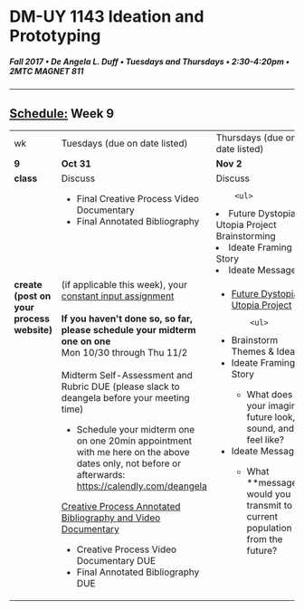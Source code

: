 # DM-UY 1143 Ideation and Prototyping
##### Fall 2017 • De Angela L. Duff • Tuesdays and Thursdays • 2:30-4:20pm • 2MTC MAGNET 811

---
## [Schedule:](schedule.md) Week 9


<table>
<tr>
<td>wk</td>
<td>Tuesdays (due on date listed)</td>
<td>Thursdays (due on date listed)</td>
</tr>
<tr>
  <td valign="top"><strong>9</strong></td>
  <td valign="top" width="48%"><strong>Oct 31</strong></td>
  <td valign="top" width="48%"><strong>Nov 2</strong></td>
</tr>
<tr>
<td valign="top"><strong>class</strong></td>
<td valign="top">Discuss
        <ul> 
<li>Final Creative Process Video Documentary</li>
<li>Final Annotated Bibliography</li>  
        </ul>
</td>

<!-- 2nd column class -->
<td valign="top" width="48%">
Discuss
       
        <ul>
<li>Future Dystopia / Utopia Project Brainstorming</li>
<li>Ideate Framing Story</li>
<li>Ideate Message</li> 
        </ul>
</td>
 
</tr>


<!-- do -->
<tr>
  <td valign="top"><strong>create (post on your process website)</strong></td>
  <td>
  (if applicable this week), your <a href="constant_input_choices.md">constant input assignment</a>
  <br><br>
 <strong>If you haven't done so, so far, please schedule your midterm one on one</strong><br>
Mon 10/30 through Thu 11/2
<br><br>
Midterm Self-Assessment and Rubric DUE (please slack to deangela before your meeting time) 
<ul>
<li>Schedule your midterm one on one 20min appointment with me here on the above dates only, not before or afterwards: <a href="https://calendly.com/deangela" target="_blank">https://calendly.com/deangela</a>
</li>
</ul>
  <a href="creative_process.md">Creative Process Annotated Bibliography and Video Documentary</a> 
        <ul>
<li>Creative Process Video Documentary DUE</li>
<li>Final Annotated Bibliography DUE</li>
</ul>
  <td valign="top">
  <ul>
  

  <li><a href="future.md">Future Dystopia / Utopia Project</a></li>
   
        <ul>
 <li>Brainstorm Themes &amp; Ideas</li> 
 <li>Ideate Framing Story</li>
 <ul><li>What does your imagined future look, sound, and feel like?</li></ul>
<li>Ideate Message</li> 
<ul><li>What **message** would you transmit to the current population from the future?</li></ul>    
        </ul></td>
</table>



